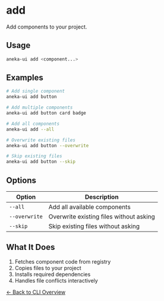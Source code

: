 # add

Add components to your project.

## Usage

```bash
aneka-ui add <component...>
```

## Examples

```bash
# Add single component
aneka-ui add button

# Add multiple components
aneka-ui add button card badge

# Add all components
aneka-ui add --all

# Overwrite existing files
aneka-ui add button --overwrite

# Skip existing files
aneka-ui add button --skip
```

## Options

| Option | Description |
|--------|-------------|
| `--all` | Add all available components |
| `--overwrite` | Overwrite existing files without asking |
| `--skip` | Skip existing files without asking |

## What It Does

1. Fetches component code from registry
2. Copies files to your project
3. Installs required dependencies
4. Handles file conflicts interactively

[← Back to CLI Overview](/cli/overview)
